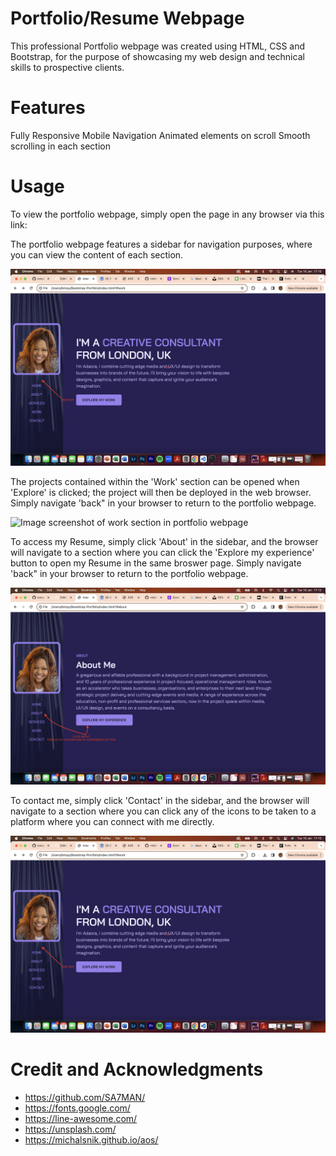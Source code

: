 # Portfolio/Resume Webpage
 
This professional Portfolio webpage was created using HTML, CSS and Bootstrap, for the purpose of showcasing my web design and technical skills to prospective clients.

# Features
Fully Responsive
Mobile Navigation
Animated elements on scroll
Smooth scrolling in each section

# Usage

To view the portfolio webpage, simply open the page in any browser via this link:

The portfolio webpage features a sidebar for navigation purposes, where you can view the content of each section. 

![Image screenshot of sidebar in portfolio webpage](./images/Screenshot%202024-01-16%20at%2017.10.38.png "Sidebar navigation")

The projects contained within the 'Work' section can be opened when 'Explore' is clicked; the project will then be deployed in the web browser. Simply navigate 'back" in your browser to return to the portfolio webpage.

![Image screenshot of work section in portfolio webpage](./images/Screenshot%202024-01-16%20at%2017.12.01.png "Explore projects in portfolio webpage")

To access my Resume, simply click 'About' in the sidebar, and the browser will navigate to a section where you can click the 'Explore my experience' button to open my Resume in the same broswer page. Simply navigate 'back" in your browser to return to the portfolio webpage.

![Image screenshot of resume section in portfolio webpage](./images/Screenshot%202024-01-16%20at%2017.12.57.png "Resume navigation")

To contact me, simply click 'Contact' in the sidebar, and the browser will navigate to a section where you can click any of the icons to be taken to a platform where you can connect with me directly.

![Image screenshot of contact section in portfolio webpage](./images/Screenshot%202024-01-16%20at%2017.10.38.png "Contact navigation")



# Credit and Acknowledgments

- https://github.com/SA7MAN/
- https://fonts.google.com/
- https://line-awesome.com/
- https://unsplash.com/
- https://michalsnik.github.io/aos/

